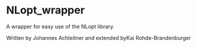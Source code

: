 # NLopt_wrapper

A wrapper for easy use of the NLopt library.

Written by Johannes Achleitner and extended byKai Rohde-Brandenburger
